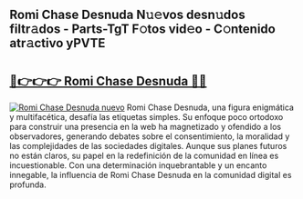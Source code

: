 ## Romi Chase Desnuda N𝚞𝚎vos desn𝚞dos filtr𝚊dos - Parts-TgT F𝚘tos vid𝚎o - C𝚘ntenido atr𝚊ctivo yPVTE

# <h2><a href="http://mbe62wa.tromn.icu/?c=Romi+Chase+Desnuda">🔗👉👉👉 Romi Chase Desnuda 🔗🔗</a></h2>

[![Romi Chase Desnuda nuevo](https://i.imgur.com/pEAQMta.gif)](http://mbe62wa.tromn.icu/?c=Romi+Chase+Desnuda)
Romi Chase Desnuda, una figura enigmática y multifacética, desafía las etiquetas simples. Su enfoque poco ortodoxo para construir una presencia en la web ha magnetizado y ofendido a los observadores, generando debates sobre el consentimiento, la moralidad y las complejidades de las sociedades digitales. Aunque sus planes futuros no están claros, su papel en la redefinición de la comunidad en línea es incuestionable. Con una determinación inquebrantable y un encanto innegable, la influencia de Romi Chase Desnuda en la comunidad digital es profunda.
